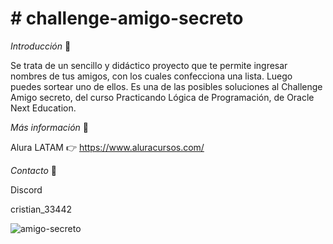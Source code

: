 <h1># challenge-amigo-secreto</h1>

<em>Introducción</em> :rocket:

Se trata de un sencillo y didáctico proyecto que te permite ingresar nombres de tus amigos, con los cuales confecciona una lista. Luego puedes sortear uno de ellos.
Es una de las posibles soluciones al Challenge Amigo secreto, del curso Practicando Lógica de Programación, de Oracle Next Education.

<em>Más información</em> :blue_book:

Alura LATAM :point_right: https://www.aluracursos.com/

<em>Contacto</em> :iphone:

Discord

cristian_33442

![amigo-secreto]([images/mi-imagen.png](https://github.com/cristiandeembalse/challenge-amigo-secreto/blob/main/amigo-secreto.png))
